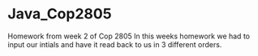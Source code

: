 # Java_Cop2805
Homework from week 2 of Cop 2805
In this weeks homework we had to input our intials and have it read back to us in 3 different orders.

